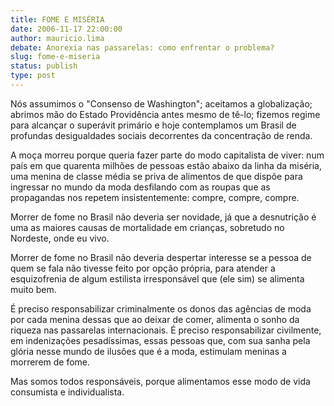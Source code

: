 ```yaml
---
title: FOME E MISÉRIA
date: 2006-11-17 22:00:00
author: mauricio.lima
debate: Anorexia nas passarelas: como enfrentar o problema?
slug: fome-e-miseria
status: publish 
type: post
---
```


Nós assumimos o "Consenso de Washington"; aceitamos a globalização; abrimos mão do Estado Providência antes mesmo de tê-lo; fizemos regime para alcançar o superávit primário e hoje contemplamos um Brasil de profundas desigualdades sociais decorrentes da concentração de renda.  

A moça morreu porque queria fazer parte do modo capitalista de viver: num país em que quarenta milhões de pessoas estão abaixo da linha da miséria, uma menina de classe média se priva de alimentos de que dispõe para ingressar no mundo da moda desfilando com as roupas que as propagandas nos repetem insistentemente: compre, compre, compre.  

Morrer de fome no Brasil não deveria ser novidade, já que a desnutrição é uma as maiores causas de mortalidade em crianças, sobretudo no Nordeste, onde eu vivo.  

Morrer de fome no Brasil não deveria despertar interesse se a pessoa de quem se fala não tivesse feito por opção própria, para atender a esquizofrenia de algum estilista irresponsável que (ele sim) se alimenta muito bem.  

É preciso responsabilizar criminalmente os donos das agências de moda por cada menina dessas que ao deixar de comer, alimenta o sonho da riqueza nas passarelas internacionais. É preciso responsabilizar civilmente, em indenizações pesadíssimas, essas pessoas que, com sua sanha pela glória nesse mundo de ilusões que é a moda, estimulam meninas a morrerem de fome.  

Mas somos todos responsáveis, porque alimentamos esse modo de vida consumista e individualista.
